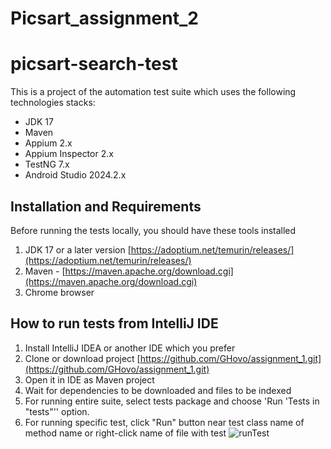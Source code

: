 # Picsart_assignment_2



# picsart-search-test

This is a project of the automation test suite which uses the following technologies stacks:

* JDK 17
* Maven
* Appium 2.x
* Appium Inspector 2.x
* TestNG 7.x
* Android Studio 2024.2.x

## Installation and Requirements

Before running the tests locally, you should have these tools installed

1. JDK 17 or a later version [https://adoptium.net/temurin/releases/](https://adoptium.net/temurin/releases/)
2. Maven - [https://maven.apache.org/download.cgi](https://maven.apache.org/download.cgi)
3. Chrome browser


## How to run tests from IntelliJ IDE

1. Install IntelliJ IDEA or another IDE which you prefer
2. Clone or download project [https://github.com/GHovo/assignment_1.git](https://github.com/GHovo/assignment_1.git)
3. Open it in IDE as Maven project
4. Wait for dependencies to be downloaded and files to be indexed
5. For running entire suite, select tests package and choose 'Run 'Tests in "tests"'' option.
6. For running specific test, click "Run" button near test class name of method name or right-click name of file with test
   ![runTest](docs/assets/runTest.png)
